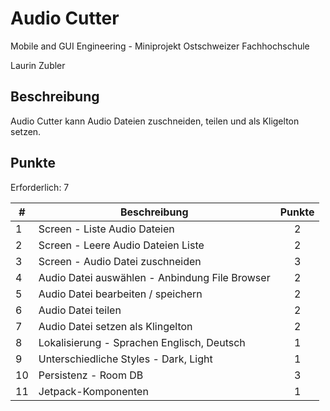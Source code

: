 # Audio Cutter
Mobile and GUI Engineering - Miniprojekt
Ostschweizer Fachhochschule

Laurin Zubler

## Beschreibung
Audio Cutter kann Audio Dateien zuschneiden, teilen und als Kligelton setzen.

## Punkte
Erforderlich: 7

| **#** | **Beschreibung**                               | **Punkte** |
|-------|------------------------------------------------|:----------:|
| 1     | Screen - Liste Audio Dateien                   |     2      |
| 2     | Screen - Leere Audio Dateien Liste             |     2      |
| 3     | Screen - Audio Datei zuschneiden               |     3      |
| 4     | Audio Datei auswählen - Anbindung File Browser |     2      |
| 5     | Audio Datei bearbeiten / speichern             |     2      |
| 6     | Audio Datei teilen                             |     2      |
| 7     | Audio Datei setzen als Klingelton              |     2      |
| 8     | Lokalisierung - Sprachen Englisch, Deutsch     |     1      |
| 9     | Unterschiedliche Styles - Dark, Light          |     1      |
| 10    | Persistenz - Room DB                           |     3      |
| 11    | Jetpack-Komponenten                            |     1      |
